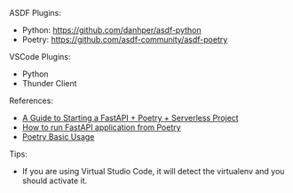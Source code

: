 ASDF Plugins:

- Python: https://github.com/danhper/asdf-python
- Poetry: https://github.com/asdf-community/asdf-poetry

VSCode Plugins:

- Python
- Thunder Client

References:

- [A Guide to Starting a FastAPI + Poetry + Serverless Project](https://dev.to/nimishverma/a-guide-to-start-a-fastapi-poetry-serverless-project-142d)
- [How to run FastAPI application from Poetry](https://stackoverflow.com/a/65850100)
- [Poetry Basic Usage](https://python-poetry.org/docs/basic-usage/)

Tips:

- If you are using Virtual Studio Code, it will detect the virtualenv and you should activate it.